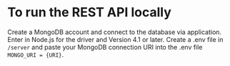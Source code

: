 # To run the REST API locally
Create a MongoDB account and connect to the database via application. Enter in Node.js for the driver and Version 4.1 or later. Create a .env file in `/server` and paste your MongoDB connection URI into the .env file `MONGO_URI = {URI}`.
